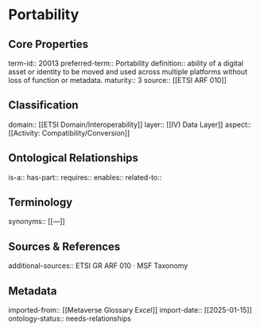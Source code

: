 # Portability

## Core Properties
term-id:: 20013
preferred-term:: Portability
definition:: ability of a digital asset or identity to be moved and used across multiple platforms without loss of function or metadata.
maturity:: 3
source:: [[ETSI ARF 010]]

## Classification
domain:: [[ETSI Domain/Interoperability]]
layer:: [[IV) Data Layer]]
aspect:: [[Activity: Compatibility/Conversion]]

## Ontological Relationships
is-a:: 
has-part:: 
requires:: 
enables:: 
related-to:: 

## Terminology
synonyms:: [[—]]

## Sources & References
additional-sources:: ETSI GR ARF 010 · MSF Taxonomy

## Metadata
imported-from:: [[Metaverse Glossary Excel]]
import-date:: [[2025-01-15]]
ontology-status:: needs-relationships